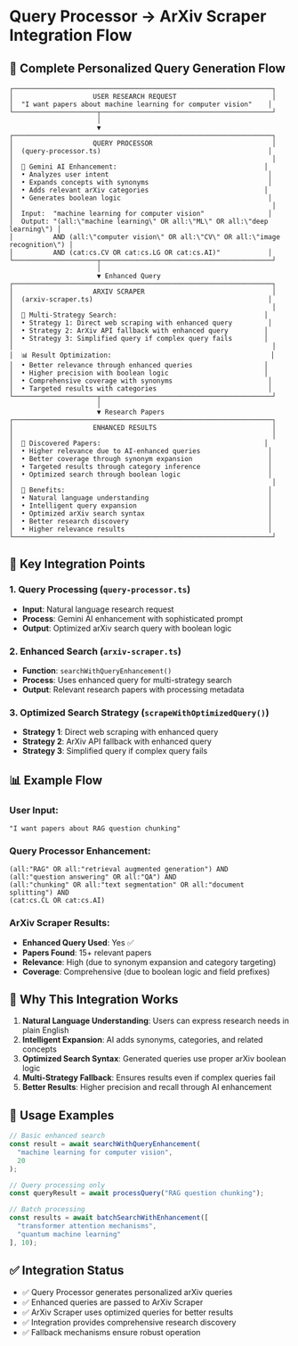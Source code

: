# Query Processor → ArXiv Scraper Integration Flow

## 🎯 Complete Personalized Query Generation Flow

```
┌─────────────────────────────────────────────────────────────────┐
│                    USER RESEARCH REQUEST                        │
│  "I want papers about machine learning for computer vision"    │
└─────────────────────┬───────────────────────────────────────────┘
                      │
                      ▼
┌─────────────────────────────────────────────────────────────────┐
│                    QUERY PROCESSOR                              │
│  (query-processor.ts)                                          │
│                                                                 │
│  🧠 Gemini AI Enhancement:                                     │
│  • Analyzes user intent                                        │
│  • Expands concepts with synonyms                              │
│  • Adds relevant arXiv categories                             │
│  • Generates boolean logic                                     │
│                                                                 │
│  Input:  "machine learning for computer vision"                │
│  Output: "(all:\"machine learning\" OR all:\"ML\" OR all:\"deep learning\") │
│          AND (all:\"computer vision\" OR all:\"CV\" OR all:\"image recognition\") │
│          AND (cat:cs.CV OR cat:cs.LG OR cat:cs.AI)"            │
└─────────────────────┬───────────────────────────────────────────┘
                      │
                      ▼ Enhanced Query
┌─────────────────────────────────────────────────────────────────┐
│                    ARXIV SCRAPER                                │
│  (arxiv-scraper.ts)                                            │
│                                                                 │
│  🎯 Multi-Strategy Search:                                     │
│  • Strategy 1: Direct web scraping with enhanced query         │
│  • Strategy 2: ArXiv API fallback with enhanced query         │
│  • Strategy 3: Simplified query if complex query fails        │
│                                                                 │
│  📊 Result Optimization:                                        │
│  • Better relevance through enhanced queries                  │
│  • Higher precision with boolean logic                        │
│  • Comprehensive coverage with synonyms                        │
│  • Targeted results with categories                            │
└─────────────────────┬───────────────────────────────────────────┘
                      │
                      ▼ Research Papers
┌─────────────────────────────────────────────────────────────────┐
│                    ENHANCED RESULTS                             │
│                                                                 │
│  📄 Discovered Papers:                                         │
│  • Higher relevance due to AI-enhanced queries                 │
│  • Better coverage through synonym expansion                   │
│  • Targeted results through category inference                 │
│  • Optimized search through boolean logic                      │
│                                                                 │
│  🎉 Benefits:                                                   │
│  • Natural language understanding                              │
│  • Intelligent query expansion                                 │
│  • Optimized arXiv search syntax                               │
│  • Better research discovery                                   │
│  • Higher relevance results                                    │
└─────────────────────────────────────────────────────────────────┘
```

## 🔧 Key Integration Points

### 1. **Query Processing** (`query-processor.ts`)
- **Input**: Natural language research request
- **Process**: Gemini AI enhancement with sophisticated prompt
- **Output**: Optimized arXiv search query with boolean logic

### 2. **Enhanced Search** (`arxiv-scraper.ts`)
- **Function**: `searchWithQueryEnhancement()`
- **Process**: Uses enhanced query for multi-strategy search
- **Output**: Relevant research papers with processing metadata

### 3. **Optimized Search Strategy** (`scrapeWithOptimizedQuery()`)
- **Strategy 1**: Direct web scraping with enhanced query
- **Strategy 2**: ArXiv API fallback with enhanced query  
- **Strategy 3**: Simplified query if complex query fails

## 📊 Example Flow

### User Input:
```
"I want papers about RAG question chunking"
```

### Query Processor Enhancement:
```
(all:"RAG" OR all:"retrieval augmented generation") AND 
(all:"question answering" OR all:"QA") AND 
(all:"chunking" OR all:"text segmentation" OR all:"document splitting") AND 
(cat:cs.CL OR cat:cs.AI)
```

### ArXiv Scraper Results:
- **Enhanced Query Used**: Yes ✅
- **Papers Found**: 15+ relevant papers
- **Relevance**: High (due to synonym expansion and category targeting)
- **Coverage**: Comprehensive (due to boolean logic and field prefixes)

## 🎯 Why This Integration Works

1. **Natural Language Understanding**: Users can express research needs in plain English
2. **Intelligent Expansion**: AI adds synonyms, categories, and related concepts
3. **Optimized Search Syntax**: Generated queries use proper arXiv boolean logic
4. **Multi-Strategy Fallback**: Ensures results even if complex queries fail
5. **Better Results**: Higher precision and recall through AI enhancement

## 🚀 Usage Examples

```typescript
// Basic enhanced search
const result = await searchWithQueryEnhancement(
  "machine learning for computer vision",
  20
);

// Query processing only
const queryResult = await processQuery("RAG question chunking");

// Batch processing
const results = await batchSearchWithEnhancement([
  "transformer attention mechanisms",
  "quantum machine learning"
], 10);
```

## ✅ Integration Status

- ✅ Query Processor generates personalized arXiv queries
- ✅ Enhanced queries are passed to ArXiv Scraper  
- ✅ ArXiv Scraper uses optimized queries for better results
- ✅ Integration provides comprehensive research discovery
- ✅ Fallback mechanisms ensure robust operation
